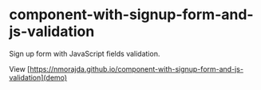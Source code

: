# component-with-signup-form-and-js-validation
Sign up form with JavaScript fields validation.

View [https://nmorajda.github.io/component-with-signup-form-and-js-validation](demo)
